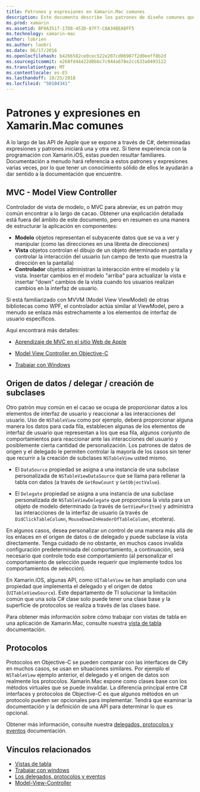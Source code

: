 ```yaml
---
title: Patrones y expresiones en Xamarin.Mac comunes
description: Este documento describe los patrones de diseño comunes que usan para crear aplicaciones de Xamarin.Mac. Describe el patrón model-view-controller, los patrones de datos de origen y el delegado y protocolos.
ms.prod: xamarin
ms.assetid: BF0A3517-17D8-453D-87F7-C8A34BEA8FF5
ms.technology: xamarin-mac
author: lobrien
ms.author: laobri
ms.date: 06/17/2016
ms.openlocfilehash: b4266582ce0cec522e207cd06987f2d0eeff8b2d
ms.sourcegitcommit: e268fd44422d0bbc7c944a678e2cc633a0493122
ms.translationtype: MT
ms.contentlocale: es-ES
ms.lasthandoff: 10/25/2018
ms.locfileid: "50104341"
---
```

# <a name="common-patterns-and-idioms-in-xamarinmac"></a>Patrones y expresiones en Xamarin.Mac comunes

A lo largo de las API de Apple que se expone a través de C#, determinadas expresiones y patrones iniciará una y otra vez. Si tiene experiencia con la programación con Xamarin.iOS, estas pueden resultar familiares. Documentación a menudo hará referencia a estos patrones y expresiones varias veces, por lo que tener un conocimiento sólido de ellos le ayudarán a dar sentido a la documentación que encuentre.

## <a name="mvc---model-view-controller"></a>MVC - Model View Controller

Controlador de vista de modelo, o MVC para abreviar, es un patrón muy común encontrar a lo largo de cacao. Obtener una explicación detallada está fuera del ámbito de este documento, pero en resumen es una manera de estructurar la aplicación en componentes:

- **Modelo** objetos representan el subyacente datos que se va a ver y manipular (como las direcciones en una libreta de direcciones)
- **Vista** objetos controlan el dibujo de un objeto determinado en pantalla y controlar la interacción del usuario (un campo de texto que muestra la dirección en la pantalla)
- **Controlador** objetos administran la interacción entre el modelo y la vista. Insertar cambios en el modelo "arriba" para actualizar la vista e insertar "down" cambios de la vista cuando los usuarios realizan cambios en la interfaz de usuario.

Si está familiarizado con MVVM (Model View ViewModel) de otras bibliotecas como WPF, el controlador actúa similar al ViewModel, pero a menudo se enlaza más estrechamente a los elementos de interfaz de usuario específicos.

Aquí encontrará más detalles:

- [Aprendizaje de MVC en el sitio Web de Apple](https://developer.apple.com/library/ios/documentation/general/conceptual/devpedia-cocoacore/MVC.html)

- [Model View Controller en Objective-C](https://developer.apple.com/library/ios/documentation/general/conceptual/CocoaEncyclopedia/Model-View-Controller/Model-View-Controller.html)
- [Trabajar con Windows](~/mac/user-interface/window.md)

## <a name="data-source--delegate--subclassing"></a>Origen de datos / delegar / creación de subclases

Otro patrón muy común en el cacao se ocupa de proporcionar datos a los elementos de interfaz de usuario y reaccionar a las interacciones del usuario. Uso de `NSTableView` como por ejemplo, deberá proporcionar alguna manera los datos para cada fila, establecen algunas de los elementos de interfaz de usuario que representan a los que esa fila, algunos conjunto de comportamientos para reaccionar ante las interacciones del usuario y posiblemente cierta cantidad de personalización. Los patrones de datos de origen y el delegado le permiten controlar la mayoría de los casos sin tener que recurrir a la creación de subclases `NSTableView` usted mismo.

- El `DataSource` propiedad se asigna a una instancia de una subclase personalizada de `NSTableViewDataSource` que se llama para rellenar la tabla con datos (a través de `GetRowCount` y `GetObjectValue`).

- El `Delegate` propiedad se asigna a una instancia de una subclase personalizada de `NSTableViewDelegate` que proporciona la vista para un objeto de modelo determinado (a través de `GetViewForItem`) y administra las interacciones de la interfaz de usuario (a través de `DidClickTableColumn`, `MouseDownInHeaderOfTableColumn`, etcetera).

En algunos casos, desea personalizar un control de una manera más allá de los enlaces en el origen de datos o de delegado y puede subclase la vista directamente. Tenga cuidado de no obstante, en muchos casos invalida configuración predeterminada del comportamiento, a continuación, será necesario que controle todo ese comportamiento (al personalizar el comportamiento de selección puede requerir que implemente todos los comportamientos de selección).

En Xamarin.iOS, algunas API, como `UITableView` se han ampliado con una propiedad que implementa el delegado y el origen de datos (`UITableViewSource`). Este departamento de TI solucionar la limitación común que una sola C# clase solo puede tener una clase base y la superficie de protocolos se realiza a través de las clases base.

Para obtener más información sobre cómo trabajar con vistas de tabla en una aplicación de Xamarin.Mac, consulte nuestra [vista de tabla](~/mac/user-interface/table-view.md) documentación.

## <a name="protocols"></a>Protocolos

Protocolos en Objective-C se pueden comparar con las interfaces de C#y en muchos casos, se usan en situaciones similares. Por ejemplo el `NSTableView` ejemplo anterior, el delegado y el origen de datos son realmente los protocolos. Xamarin.Mac expone como clases base con los métodos virtuales que se puede invalidar. La diferencia principal entre C# interfaces y protocolos de Objective-C es que algunos métodos en un protocolo pueden ser opcionales para implementar. Tendrá que examinar la documentación y la definición de una API para determinar lo que es opcional.

Obtener más información, consulte nuestra [delegados, protocolos y eventos](~/ios/app-fundamentals/delegates-protocols-and-events.md) documentación.



## <a name="related-links"></a>Vínculos relacionados

- [Vistas de tabla](~/mac/user-interface/table-view.md)
- [Trabajar con windows](~/mac/user-interface/window.md)
- [Los delegados, protocolos y eventos](~/ios/app-fundamentals/delegates-protocols-and-events.md)
- [Model-View-Controller](https://developer.apple.com/library/ios/documentation/general/conceptual/CocoaEncyclopedia/Model-View-Controller/Model-View-Controller.html)
